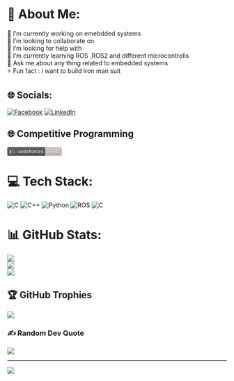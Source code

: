# 💫 About Me:
🔭 I’m currently working on emebdded systems<br>👯 I’m looking to collaborate on <br>🤝 I’m looking for help with<br>🌱 I’m currently learning ROS ,ROS2 and different microcontrolls<br>💬 Ask me about any thing related to embedded systems <br>⚡ Fun fact : i want to build iron man suit 


## 🌐 Socials:
[![Facebook](https://img.shields.io/badge/Facebook-%231877F2.svg?logo=Facebook&logoColor=white)](https://facebook.com/https://www.facebook.com/ahmed.chammam.73) [![LinkedIn](https://img.shields.io/badge/LinkedIn-%230077B5.svg?logo=linkedin&logoColor=white)](https://linkedin.com/in/https://www.linkedin.com/in/ahmedfourat/)

## 🌐 Competitive Programming</b>

<svg xmlns="http://www.w3.org/2000/svg" width="125.1" height="20">
    <linearGradient id="smooth" x2="0" y2="100%">
        <stop offset="0" stop-color="#bbb" stop-opacity=".1"/>
        <stop offset="1" stop-opacity=".1"/>
    </linearGradient>
    <clipPath id="round">
        <rect width="125.1" height="20" rx="3" fill="#fff"/>
    </clipPath>
    <g clip-path="url(#round)">
        <rect width="87.1" height="20" fill="#555"/>
        <rect x="87.1" width="38.0" height="20" fill="#cec8c1"/>
        <rect width="125.1" height="20" fill="url(#smooth)"/>
    </g>
    <g fill="#fff" text-anchor="middle" font-family="DejaVu Sans,Verdana,Geneva,sans-serif" font-size="110">
        <svg x="5" y="3" class="logo" width="14" height="14" viewBox="0 0 32 25" fill="none"
             xmlns="http://www.w3.org/2000/svg">
            <rect y="6" width="8" height="18.125" rx="2" fill="#FFC107"/>
            <rect x="24" y="10.125" width="8" height="14" rx="2" fill="#F44336"/>
            <rect x="12" width="8" height="24.125" rx="2" fill="#2196F3"/>
        </svg>
        <text x="530.5" y="150" fill="#010101" fill-opacity=".3" transform="scale(0.1)" textLength="601.0"
              lengthAdjust="spacing">codeforces
        </text>
        <text x="530.5" y="140" transform="scale(0.1)" textLength="601.0" lengthAdjust="spacing">codeforces</text>
        <text x="1051.0" y="150" fill="#010101" fill-opacity=".3" transform="scale(0.1)" textLength="280.0"
              lengthAdjust="spacing">908
        </text>
        <text x="1051.0" y="140" transform="scale(0.1)" textLength="280.0" lengthAdjust="spacing">908</text>
    </g>
</svg>


# 💻 Tech Stack:
![C](https://img.shields.io/badge/c-%2300599C.svg?style=for-the-badge&logo=c&logoColor=white) ![C++](https://img.shields.io/badge/c++-%2300599C.svg?style=for-the-badge&logo=c%2B%2B&logoColor=white) ![Python](https://img.shields.io/badge/python-3670A0?style=for-the-badge&logo=python&logoColor=ffdd54) ![ROS](https://img.shields.io/badge/ros-%230A0FF9.svg?style=for-the-badge&logo=ros&logoColor=white) ![C](https://img.shields.io/badge/c-%2300599C.svg?style=for-the-badge&logo=c&logoColor=white)
# 📊 GitHub Stats:
![](https://github-readme-stats.vercel.app/api?username=fourat153&theme=dark&hide_border=false&include_all_commits=true&count_private=true)<br/>
![](https://github-readme-streak-stats.herokuapp.com/?user=fourat153&theme=dark&hide_border=false)<br/>
![](https://github-readme-stats.vercel.app/api/top-langs/?username=fourat153&theme=dark&hide_border=false&include_all_commits=true&count_private=true&layout=compact)

## 🏆 GitHub Trophies
![](https://github-profile-trophy.vercel.app/?username=fourat153&theme=radical&no-frame=false&no-bg=true&margin-w=4)

### ✍️ Random Dev Quote
![](https://quotes-github-readme.vercel.app/api?type=horizontal&theme=radical)

---
[![](https://visitcount.itsvg.in/api?id=fourat153&icon=0&color=0)](https://visitcount.itsvg.in)

<!-- Proudly created with GPRM ( https://gprm.itsvg.in ) -->
